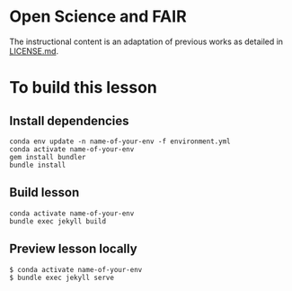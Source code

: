 # Open Science and FAIR
The instructional content is an adaptation of previous works as detailed in [LICENSE.md](LICENSE.md). 

# To build this lesson
## Install dependencies
```
conda env update -n name-of-your-env -f environment.yml
conda activate name-of-your-env
gem install bundler
bundle install
```

## Build lesson
```
conda activate name-of-your-env
bundle exec jekyll build
```

## Preview lesson locally
```
$ conda activate name-of-your-env
$ bundle exec jekyll serve
```
